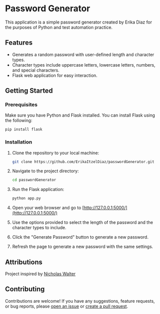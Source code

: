 
# Password Generator

This application is a simple password generator created by Erika Diaz for the purposes of Python and test automation practice.

## Features

- Generates a random password with user-defined length and character types.
- Character types include uppercase letters, lowercase letters, numbers, and special characters.
- Flask web application for easy interaction.

## Getting Started

### Prerequisites

Make sure you have Python and Flask installed. You can install Flask using the following:

```bash
pip install flask
```

### Installation

1. Clone the repository to your local machine:

   ```bash
   git clone https://github.com/ErikaItzelDiaz/passwordGenerator.git
   ```

2. Navigate to the project directory:

   ```bash
   cd passwordGenerator
   ```

3. Run the Flask application:

   ```bash
   python app.py
   ```

4. Open your web browser and go to [http://127.0.0.1:5000/](http://127.0.0.1:5000/)

5. Use the options provided to select the length of the password and the character types to include.

6. Click the "Generate Password" button to generate a new password.

7. Refresh the page to generate a new password with the same settings.

## Attributions 
Project inspired by [Nicholas Walter](https://www.udemy.com/user/nicholaswalter2/)

## Contributing

Contributions are welcome! If you have any suggestions, feature requests, or bug reports, please [open an issue](https://github.com/ErikaItzelDiaz/passwordGenerator/issues) or [create a pull request](https://github.com/ErikaItzelDiaz/passwordGenerator/pulls).
